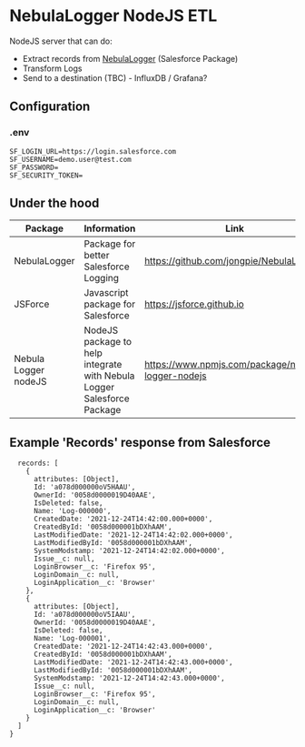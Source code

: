 # NebulaLogger NodeJS ETL
NodeJS server that can do:
- Extract records from [NebulaLogger](https://github.com/jongpie/NebulaLogger) (Salesforce Package)
- Transform Logs
- Send to a destination (TBC) - InfluxDB / Grafana?

## Configuration
### .env
```
SF_LOGIN_URL=https://login.salesforce.com
SF_USERNAME=demo.user@test.com
SF_PASSWORD=
SF_SECURITY_TOKEN=
```


## Under the hood
|Package|Information|Link|
|-|-|-|
|NebulaLogger| Package for better Salesforce Logging|https://github.com/jongpie/NebulaLogger|
|JSForce|Javascript package for Salesforce|https://jsforce.github.io|
|Nebula Logger nodeJS| NodeJS package to help integrate with Nebula Logger Salesforce Package | https://www.npmjs.com/package/nebula-logger-nodejs|

## Example 'Records' response from Salesforce
```
  records: [
    {
      attributes: [Object],
      Id: 'a078d000000oV5HAAU',
      OwnerId: '0058d0000019D40AAE',
      IsDeleted: false,
      Name: 'Log-000000',
      CreatedDate: '2021-12-24T14:42:00.000+0000',
      CreatedById: '0058d000001bDXhAAM',
      LastModifiedDate: '2021-12-24T14:42:02.000+0000',
      LastModifiedById: '0058d000001bDXhAAM',
      SystemModstamp: '2021-12-24T14:42:02.000+0000',
      Issue__c: null,
      LoginBrowser__c: 'Firefox 95',
      LoginDomain__c: null,
      LoginApplication__c: 'Browser'
    },
    {
      attributes: [Object],
      Id: 'a078d000000oV5IAAU',
      OwnerId: '0058d0000019D40AAE',
      IsDeleted: false,
      Name: 'Log-000001',
      CreatedDate: '2021-12-24T14:42:43.000+0000',
      CreatedById: '0058d000001bDXhAAM',
      LastModifiedDate: '2021-12-24T14:42:43.000+0000',
      LastModifiedById: '0058d000001bDXhAAM',
      SystemModstamp: '2021-12-24T14:42:43.000+0000',
      Issue__c: null,
      LoginBrowser__c: 'Firefox 95',
      LoginDomain__c: null,
      LoginApplication__c: 'Browser'
    }
  ]
}

```
